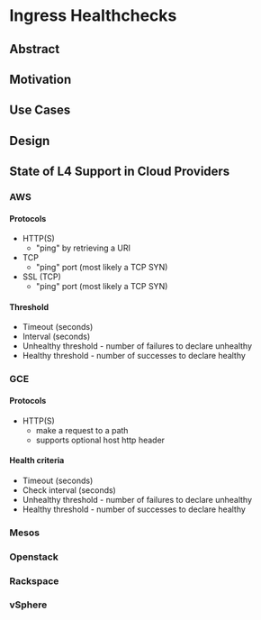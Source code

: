 # Ingress Healthchecks

## Abstract
## Motivation
## Use Cases
## Design

## State of L4 Support in Cloud Providers

### AWS

#### Protocols

 - HTTP(S)
   - "ping" by retrieving a URI
 - TCP
   - "ping" port (most likely a TCP SYN)
 - SSL (TCP)
   - "ping" port (most likely a TCP SYN)

#### Threshold

 - Timeout (seconds)
 - Interval (seconds)
 - Unhealthy threshold - number of failures to declare unhealthy
 - Healthy threshold - number of successes to declare healthy

### GCE

#### Protocols

 - HTTP(S)
   - make a request to a path
   - supports optional host http header

#### Health criteria

 - Timeout (seconds)
 - Check interval (seconds)
 - Unhealthy threshold - number of failures to declare unhealthy
 - Healthy threshold - number of successes to declare healthy

### Mesos

### Openstack

### Rackspace

### vSphere
